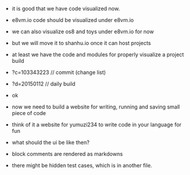 - it is good that we have code visualized now.
- e8vm.io code should be visualized under e8vm.io
- we can also visualize os8 and toys under e8vm.io for now
- but we will move it to shanhu.io once it can host projects
- at least we have the code and modules for properly visualize a project build
- ?c=103343223 // commit (change list)
- ?d=20150112  // daily build
- ok
- now we need to build a website for writing, running and saving small piece
  of code
- think of it a website for yumuzi234 to write code in your language for fun
- what should the ui be like then?

- block comments are rendered as markdowns
- there might be hidden test cases, which is in another file.
